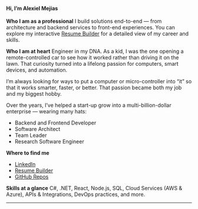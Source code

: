 #### Hi, I’m Alexiel Mejias

**Who I am as a professional**
I build solutions end-to-end — from architecture and backend services to front-end experiences. You can explore my interactive [Resume Builder](http://alexiel.homedns.org/resume/) for a detailed view of my career and skills.

**Who I am at heart**
Engineer in my DNA. As a kid, I was the one opening a remote-controlled car to see how it worked rather than driving it on the lawn. That curiosity turned into a lifelong passion for computers, smart devices, and automation.

I’m always looking for ways to put a computer or micro-controller into “it” so that it works smarter, faster, or better. That passion became both my job and my biggest hobby.

Over the years, I’ve helped a start-up grow into a multi-billion-dollar enterprise — wearing many hats:

* Backend and Frontend Developer
* Software Architect
* Team Leader
* Research Software Engineer

**Where to find me**

* [LinkedIn](https://www.linkedin.com/in/alexiel-mejias-106782174/)
* [Resume Builder](https://nexus-solutions.org/resume/)
* [GitHub Repos](https://github.com/alexielm)

**Skills at a glance**
C#, .NET, React, Node.js, SQL, Cloud Services (AWS & Azure), APIs & Integrations, DevOps practices, and more.

---
